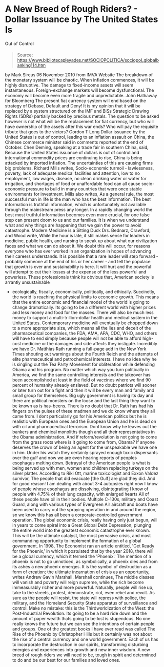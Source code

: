# A New Breed of Rough Riders? - Dollar Issuance by The United States Is 
Out of Control

> Source: https://www.bibliotecapleyades.net/SOCIOPOLITICA/sociopol_globalbanking114.htm

by Mark Sircus
06 November 2010
from
IMVA Website
The breakdown of the monetary system will
be chaotic. When inflation commences, it will be highly disruptive. The
damage to fixed-income assets will seem instantaneous. Foreign-exchange
markets will become dysfunctional. The economy will become even more
fragile and unpredictable.
John Hathaway for Bloomberg
The present fiat currency system will end based on the strategy of
Debase, Default and Deny! It is my opinion that it will be replaced by a
system structured on the IMF and BISs Strategic Drawing Rights (SDRs)
partially backed by precious metals. The question to be asked however is
not what will be the replacement for fiat currency, but who will have
ownership of the assets after this war ends? Who will pay the requisite
tribute that goes to the victors?
Gordon T Long
Dollar issuance by the United States is out of
control, leading to an inflation assault on China, the Chinese commerce
minister said in comments reported at the end of October.
Chen Deming, speaking at a trade fair in
southern China, said,
Because the United States issuance of dollars is out
of control and international commodity prices are continuing to rise, China
is being attacked by imported inflation. The uncertainties of this are
causing firms big problems.
Richard Mills writes,
Socio-economic turmoil - lawlessness,
poverty, lack of adequate medical facilities and attention, low to no
employment, low wages, disease, no clean drinking water or water for
irrigation, and shortages of food or unaffordable food can all cause
socio-economic pressure to build in many countries that were once stable
environments for investment.
Mills also writes,
As a general rule, the most successful man
in life is the man who has the best information.
The best information is truthful information,
which is unfortunately not available through
the mainstream press any
longer.
In a rapidly changing world the best most
truthful information becomes even more crucial, for one false step can
present doom to us and our families. It is when we understand what and why
things are happening that we gain the power to avoid catastrophe.
Modern Medicine is a
Sitting Duck
Drs. Bednarz, Crawford, and Wood write,
While the hour is late, it still makes
sense for leaders in medicine, public health, and nursing to speak up
about what our civilization faces and what we can do about it.
We doubt
this will occur, for reasons everyone who has ever worked in an
organization in hopes of advancing their careers understands.
It is possible that a rare leader will step
forward - probably someone at the end of his or her career - and tell
the populace that growth is over and sustainability is here. It will
hurt and the powerful will attempt to cut their losses at the expense of
the less powerful and powerless.
These professionals think its obvious that,
American society is arrantly unsustainable
- ecologically, fiscally, economically, politically, and ethically.
Succinctly, the world is reaching the physical limits to economic
growth.
This means that the entire economic and
financial model of the world is going to change dramatically.
Its going to
be a different world with higher prices and less money and food for the
masses.
There will also be much less money to support a
multi-trillion-dollar health and medical system in the United States.
Contemporary medicine will eventually be chopped
down to a more appropriate size, which means all the
lies and deceit of the
pharmaceutical companies, the FDA, AMA, APA, CDC, WHO, and others will have
to end simply because people will not be able to afford high-cost medicine
or the damages and side affects they instigate.
Incredibly we have Dr. Matthias Rath running a full-page add in the New York
Times shouting out warnings about the Fourth Reich and the attempts of elite
pharmaceutical and petrochemical interests. I have no idea why he is
singling out the Tea Party Movement for obliteration while defending
Obama
and his program.
No matter which way you turn politically in
America, we find the same controlling interests and the takeover has been
accomplished at least in the field of vaccines where we find 90 percent of
humanity already enslaved. But no doubt patriots will sooner or later turn
out for a fight and then it will be every man and family and small group for
themselves.
Big ugly government is having its day and there
are political monsters on the loose and the last thing they want to be known
as is has-beens.
There is no doubt that Dr. Rath has had his
fingers on the pulses of these madmen and we do know where they all came
from.
I dont particularly go for his American
politics but he is realistic with European ones and the European Union and
he is dead on with oil and pharmaceutical terrorism. Dont know why he
leaves out the
bankers and
chemical monoliths though and all their
representatives in the Obama administration.
And if reform/revolution is not going to come
from the grass roots where is it going to come from, Obama?
If anyone
deserves the crown of being an agent for the unspeakable we have one in him. Under his watch they certainly sprayed enough
toxic dispersants over the gulf and now we are even hearing reports of
peoples esophagus melting down.
Betrayal of the American people is what is
being served up with men, women and children replacing turkeys on the silver
platter.
According to Riki Ott, marine toxicologist and Exxon Valdez survivor,
The people that did evacuate [the Gulf] are
glad they did. And for good reason! I am dealing with about 3-4
autopsies right now
I know of people whose esophagus are dissolving,
disintegrating
I know of people with 4.75% of their lung capacity, with
enlarged hearts
All of these people have oil in their bodies.
Multiple C-130s, military and Coast Guard, along
with various types of Evergreen Air aircraft and boats have been used to
carry out the spraying operation in and around the region, so we know this
has all been a corporate-controlled government operation.
The global economic crisis, really having
only just begun, will in years to come spiral into a Great Global Debt
Depression, plunging the entire world into the greatest economic
catastrophe ever known. This will be the ultimate catalyst, the most
pervasive crisis, and most commanding opportunity to implement the
formation of a global government.
In 1998, The Economist ran an article
entitled, 'Get Ready for the Phoenix,' in which it postulated that by
the year 2018, there will be a global currency, which it termed the
'Phoenix.' The mention of a phoenix is not to go unnoticed, as
symbolically, a phoenix dies and from its ashes a new phoenix emerges.
It is the symbol of destruction as a form of
creation; the ultimate incarnation of crisis as an opportunity, writes
Andrew Gavin Marshall.
Marshall continues,
The middle classes will vanish and poverty
will reign supreme, while the rich become immeasurably richer and more
powerful. Naturally, people will rise up, take to the streets, protest,
demonstrate, riot, even rebel and revolt.
As sure as the people will
resist, the state will repress with police, the military, and the
Homeland Security State apparatus of surveillance and control. Make no
mistake: this is the Thirdworldization of the West: the
Post-Industrial Revolution.
Its going to be a hard ride down and the amount
of paper wealth thats going to be lost is stupendous.
No one really knows the future but we can see
the intentions of certain people and groups.
One of the greatest books I
have ever read was called
The Rise of the Phoenix by Christopher Hills but
it certainly was not about the rise of a central currency and one world
government. Each of us has to incorporate the destruction in our spirits,
transforming disturbing energies and experiences into growth and new inner
wisdom.
A new breed of rough riders we will need to be,
tough in spirit and determined to do and be our best for our families and
loved ones.
